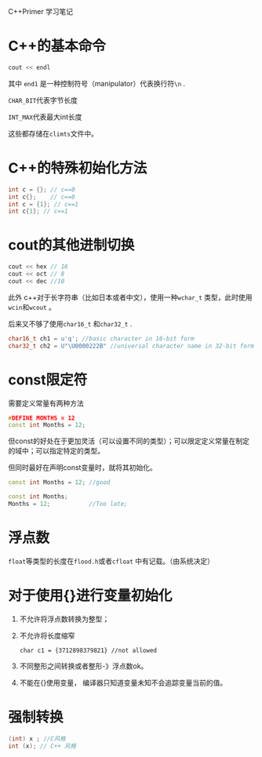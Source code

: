 C++Primer 学习笔记



# C++的基本命令

```c
cout << endl
```

其中 `end1` 是一种控制符号（manipulator）代表换行符`\n` .





`CHAR_BIT`代表字节长度

`INT_MAX`代表最大int长度

这些都存储在`climts`文件中。



# C++的特殊初始化方法

```c++
int c = {}; // c==0
int c{};    // c==0
int c = {1}; // c==1
int c{1}; // c==1
```



# cout的其他进制切换

```c++
cout << hex // 16
cout << oct // 8
cout << dec //10
```

此外 c++对于长字符串（比如日本或者中文），使用一种`wchar_t` 类型，此时使用`wcin`和`wcout` 。

后来又不够了使用`char16_t` 和`char32_t` .

```c++
char16_t ch1 = u'q'; //basic character in 16-bit form
char32_t ch2 = U"\U0000222B" //universal character name in 32-bit form
```



# const限定符

需要定义常量有两种方法

```c++
#DEFINE MONTHS = 12
const int Months = 12;
```

但const的好处在于更加灵活（可以设置不同的类型）；可以限定定义常量在制定的域中；可以指定特定的类型。

但同时最好在声明const变量时，就将其初始化。

```c++
const int Months = 12; //good

const int Months;
Months = 12;           //Too late;
```

# 浮点数

`float`等类型的长度在`flood.h`或者`cfloat` 中有记载。（由系统决定）

# 对于使用{}进行变量初始化

1. 不允许将浮点数转换为整型；

2. 不允许将长度缩窄

   ```
   char c1 = {3712898379821} //not allowed 
   ```

   

3. 不同整形之间转换或者整形-》浮点数ok。

4. 不能在{}使用变量， 编译器只知道变量未知不会追踪变量当前的值。



# 强制转换

```c++
(int) x ; //C风格
int (x); // C++ 风格
```

